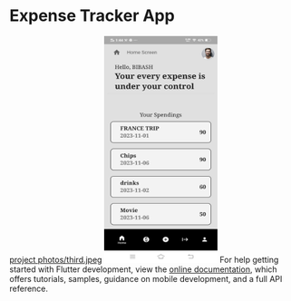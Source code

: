 # Expense Tracker App

[project photos/third.jpeg]()
<img src="https://github.com/Master-Bibash/Expense-Tracker-App/blob/main/project%20photos/third.jpeg" data-canonical-src="https://gyazo.com/eb5c5741b6a9a16c692170a41a49c858.png" width="200" height="400" />
For help getting started with Flutter development, view the
[online documentation](https://docs.flutter.dev/), which offers tutorials,
samples, guidance on mobile development, and a full API reference.
